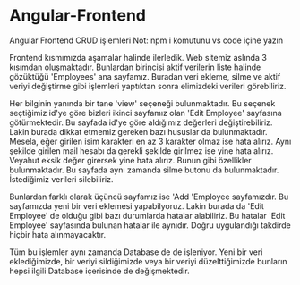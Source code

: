 # Angular-Frontend
 Angular Frontend CRUD işlemleri
 Not: npm i komutunu vs code içine yazın

Frontend kısmımızda aşamalar halinde ilerledik. Web sitemiz aslında 3 kısımdan oluşmaktadır. Bunlardan birincisi aktif verilerin liste halinde gözüktüğü 'Employees' ana sayfamız. Buradan veri ekleme, silme ve aktif veriyi değiştirme gibi işlemleri yaptıktan sonra elimizdeki verileri görebiliriz.

Her bilginin yanında bir tane 'view' seçeneği bulunmaktadır. Bu seçenek seçtiğimiz id'ye göre bizleri ikinci sayfamız olan 'Edit Employee' sayfasına götürmektedir.
Bu sayfada id'ye göre aldığımız değerleri değiştirebiliriz. Lakin burada dikkat etmemiz gereken bazı hususlar da bulunmaktadır. Mesela, eğer girilen isim karakteri en az 3 karakter olmaz ise hata alırız. Aynı şekilde girilen mail hesabı da gerekli şekilde girilmez ise yine hata alırız. Veyahut eksik değer girersek yine hata alırız. Bunun gibi özellikler bulunmaktadır. Bu sayfada aynı zamanda silme butonu da bulunmaktadır. İstediğimiz verileri silebiliriz.

Bunlardan farklı olarak üçüncü sayfamız ise 'Add 'Employee sayfamızdır. Bu sayfamızda yeni bir veri eklemesi yapabilyoruz. Lakin burada da 'Edit Employee' de olduğu gibi bazı durumlarda hatalar alabiliriz. Bu hatalar 'Edit Employee' sayfasında bulunan hatalar ile aynıdır. Doğru uygulandığı takdirde hiçbir hata alınmayacaktır.

Tüm bu işlemler aynı zamanda Database de de işleniyor. Yeni bir veri eklediğimizde, bir veriyi sildiğimizde veya bir veriyi düzelttiğimizde bunların hepsi ilgili Database içerisinde de değişmektedir.